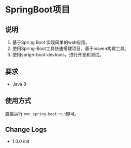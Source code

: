 # SpringBoot项目

## 说明

1. 基于Spring Boot 实现简单的web应用。
3. 使用Spring-Boot工具快速搭建项目，基于maven构建工具。
4. 使用sprign-boot-devtools，进行开发和测试。

## 要求

- Java 8

## 使用方式

直接运行 `mvn spring-boot:run`即可。

## Change Logs

- 1.0.0 init
